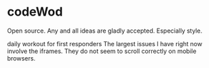 # codeWod
Open source.
Any and all ideas are gladly accepted. Especially style.

daily workout for first responders
The largest issues I have right now involve the iframes. They do not seem to scroll correctly on mobile browsers.

